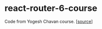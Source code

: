 # react-router-6-course

Code from Yogesh Chavan course. [[source](https://courses.yogeshchavan.dev/view/courses/react-router-6)]
